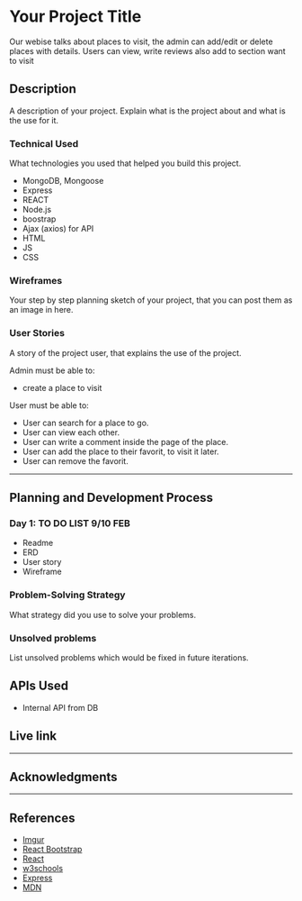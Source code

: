 # Your Project Title

Our webise talks about places to visit, the admin can add/edit or delete places with details. Users can view, write reviews also add to section want to visit

## Description

A description of your project. Explain what is the project about and what is the use for it.

### Technical Used
What technologies you used that helped you build this project. 

- MongoDB, Mongoose
- Express
- REACT
- Node.js
- boostrap
- Ajax (axios) for API
- HTML
- JS
- CSS


### Wireframes

Your step by step planning sketch of your project, that you can post them as an image in here.

### User Stories

A story of the project user, that explains the use of the project.


Admin must be able to:

- create a place to visit

User must be able to:

- User can search for a place to go.
- User can view each other.
- User can write a comment inside the page of the place.
- User can add the place to their favorit, to visit it later.
- User can remove the favorit.



---

## Planning and Development Process

### Day 1: TO DO LIST 9/10 FEB
- Readme
- ERD
- User story
- Wireframe

### Problem-Solving Strategy

What strategy did you use to solve your problems.

### Unsolved problems

List unsolved problems which would be fixed in future iterations.

## APIs Used

- Internal API from DB

## Live link

---

## Acknowledgments


---

## References

- [Imgur](https://imgur.com/signin?redirect=https%3A%2F%2Fapi.imgur.com%2Foauth2%2Faddclient)
- [React Bootstrap](https://react-bootstrap.github.io/)
- [React](https://reactjs.org/)
- [w3schools](https://www.w3schools.com/)
- [Express](https://www.npmjs.com/package/express)
- [MDN](https://developer.mozilla.org/en-US/)

